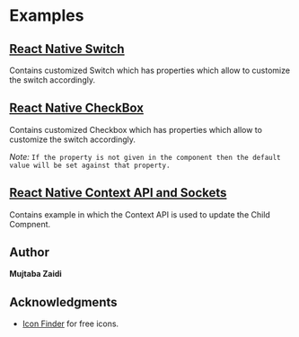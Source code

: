 # Examples

## [**React Native Switch**](https://github.com/mujtaba-zaidi/RNMultipleSamples/tree/switch)
Contains customized Switch which has properties which allow to customize the switch accordingly.

## [**React Native CheckBox**](https://github.com/mujtaba-zaidi/RNMultipleSamples/tree/checkbox)
Contains customized Checkbox which has properties which allow to customize the switch accordingly.

*Note:* `If the property is not given in the component then the default value will be set against that property.`

## [**React Native Context API and Sockets**](https://github.com/mujtaba-zaidi/RNMultipleSamples/tree/contextApiAndSockets)
Contains example in which the Context API is used to update the Child Compnent.

## Author

**Mujtaba Zaidi**

## Acknowledgments

* [Icon Finder](https://www.iconfinder.com/) for free icons.
